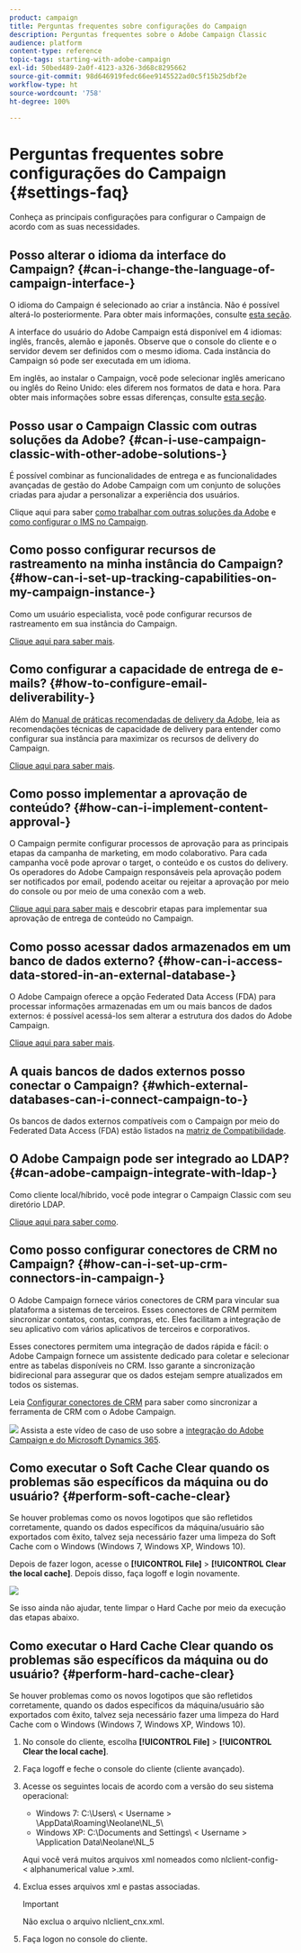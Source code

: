 ```yaml
---
product: campaign
title: Perguntas frequentes sobre configurações do Campaign
description: Perguntas frequentes sobre o Adobe Campaign Classic
audience: platform
content-type: reference
topic-tags: starting-with-adobe-campaign
exl-id: 50bed489-2a0f-4123-a326-3d68c8295662
source-git-commit: 98d646919fedc66ee9145522ad0c5f15b25dbf2e
workflow-type: ht
source-wordcount: '758'
ht-degree: 100%

---
```


# Perguntas frequentes sobre configurações do Campaign {#settings-faq}

Conheça as principais configurações para configurar o Campaign de acordo com as suas necessidades.

## Posso alterar o idioma da interface do Campaign? {#can-i-change-the-language-of-campaign-interface-}

O idioma do Campaign é selecionado ao criar a instância. Não é possível alterá-lo posteriormente. Para obter mais informações, consulte [esta seção](../../installation/using/creating-an-instance-and-logging-on.md).

A interface do usuário do Adobe Campaign está disponível em 4 idiomas: inglês, francês, alemão e japonês. Observe que o console do cliente e o servidor devem ser definidos com o mesmo idioma. Cada instância do Campaign só pode ser executada em um idioma.

Em inglês, ao instalar o Campaign, você pode selecionar inglês americano ou inglês do Reino Unido: eles diferem nos formatos de data e hora. Para obter mais informações sobre essas diferenças, consulte [esta seção](../../platform/using/adobe-campaign-workspace.md#date-and-time).

## Posso usar o Campaign Classic com outras soluções da Adobe? {#can-i-use-campaign-classic-with-other-adobe-solutions-}

É possível combinar as funcionalidades de entrega e as funcionalidades avançadas de gestão do Adobe Campaign com um conjunto de soluções criadas para ajudar a personalizar a experiência dos usuários.

Clique aqui para saber [como trabalhar com outras soluções da Adobe](../../integrations/using/about-campaign-integrations.md) e [como configurar o IMS no Campaign](../../integrations/using/about-adobe-id.md).

## Como posso configurar recursos de rastreamento na minha instância do Campaign? {#how-can-i-set-up-tracking-capabilities-on-my-campaign-instance-}

Como um usuário especialista, você pode configurar recursos de rastreamento em sua instância do Campaign.

[Clique aqui para saber mais](../../installation/using/deploying-an-instance.md#tracking-configuration).

## Como configurar a capacidade de entrega de e-mails? {#how-to-configure-email-deliverability-}

Além do [Manual de práticas recomendadas de delivery da Adobe](https://experienceleague.adobe.com/docs/deliverability-learn/deliverability-best-practice-guide/introduction.html?lang=pt-BR), leia as recomendações técnicas de capacidade de delivery para entender como configurar sua instância para maximizar os recursos de delivery do Campaign.

[Clique aqui para saber mais](../../delivery/using/about-deliverability.md).

## Como posso implementar a aprovação de conteúdo? {#how-can-i-implement-content-approval-}

O Campaign permite configurar processos de aprovação para as principais etapas da campanha de marketing, em modo colaborativo. Para cada campanha você pode aprovar o target, o conteúdo e os custos do delivery. Os operadores do Adobe Campaign responsáveis pela aprovação podem ser notificados por email, podendo aceitar ou rejeitar a aprovação por meio do console ou por meio de uma conexão com a web.

[Clique aqui para saber mais](../../campaign/using/marketing-campaign-approval.md#checking-and-approving-deliveries) e descobrir etapas para implementar sua aprovação de entrega de conteúdo no Campaign.

## Como posso acessar dados armazenados em um banco de dados externo? {#how-can-i-access-data-stored-in-an-external-database-}

O Adobe Campaign oferece a opção Federated Data Access (FDA) para processar informações armazenadas em um ou mais bancos de dados externos: é possível acessá-los sem alterar a estrutura dos dados do Adobe Campaign.

[Clique aqui para saber mais](../../installation/using/connecting-to-database.md).

## A quais bancos de dados externos posso conectar o Campaign? {#which-external-databases-can-i-connect-campaign-to-}

Os bancos de dados externos compatíveis com o Campaign por meio do Federated Data Access (FDA) estão listados na [matriz de Compatibilidade](../../rn/using/compatibility-matrix.md).

## O Adobe Campaign pode ser integrado ao LDAP? {#can-adobe-campaign-integrate-with-ldap-}

Como cliente local/híbrido, você pode integrar o Campaign Classic com seu diretório LDAP.

[Clique aqui para saber como](../../installation/using/connecting-through-ldap.md).

## Como posso configurar conectores de CRM no Campaign? {#how-can-i-set-up-crm-connectors-in-campaign-}

O Adobe Campaign fornece vários conectores de CRM para vincular sua plataforma a sistemas de terceiros. Esses conectores de CRM permitem sincronizar contatos, contas, compras, etc. Eles facilitam a integração de seu aplicativo com vários aplicativos de terceiros e corporativos.

Esses conectores permitem uma integração de dados rápida e fácil: o Adobe Campaign fornece um assistente dedicado para coletar e selecionar entre as tabelas disponíveis no CRM. Isso garante a sincronização bidirecional para assegurar que os dados estejam sempre atualizados em todos os sistemas.

Leia [Configurar conectores de CRM](../../platform/using/crm-connectors.md) para saber como sincronizar a ferramenta de CRM com o Adobe Campaign.

![](assets/do-not-localize/how-to-video.png) Assista a este vídeo de caso de uso sobre a [integração do Adobe Campaign e do Microsoft Dynamics 365](https://experienceleague.adobe.com/docs/campaign-classic-learn/tutorials/integrating/dynamics365-integration.html?lang=pt-BR).

## Como executar o Soft Cache Clear quando os problemas são específicos da máquina ou do usuário? {#perform-soft-cache-clear}

Se houver problemas como os novos logotipos que são refletidos corretamente, quando os dados específicos da máquina/usuário são exportados com êxito, talvez seja necessário fazer uma limpeza do Soft Cache com o Windows (Windows 7, Windows XP, Windows 10).

Depois de fazer logon, acesse o **[!UICONTROL File]** > **[!UICONTROL Clear the local cache]**. Depois disso, faça logoff e login novamente.

![](assets/faq_soft_cache.png)

Se isso ainda não ajudar, tente limpar o Hard Cache por meio da execução das etapas abaixo.

## Como executar o Hard Cache Clear quando os problemas são específicos da máquina ou do usuário? {#perform-hard-cache-clear}

Se houver problemas como os novos logotipos que são refletidos corretamente, quando os dados específicos da máquina/usuário são exportados com êxito, talvez seja necessário fazer uma limpeza do Hard Cache com o Windows (Windows 7, Windows XP, Windows 10).

1. No console do cliente, escolha **[!UICONTROL File]** > **[!UICONTROL Clear the local cache]**.

1. Faça logoff e feche o console do cliente (cliente avançado).

1. Acesse os seguintes locais de acordo com a versão do seu sistema operacional:

   * Windows 7: C:\Users\ &lt; Username > \AppData\Roaming\Neolane\NL_5\
   * Windows XP: C:\Documents and Settings\ &lt; Username > \Application Data\Neolane\NL_5

   Aqui você verá muitos arquivos xml nomeados como nlclient-config-&lt; alphanumerical value >.xml.

1. Exclua esses arquivos xml e pastas associadas.

   >[!IMPORTANT]
   >
   >Não exclua o arquivo nlclient_cnx.xml.

1. Faça logon no console do cliente.
